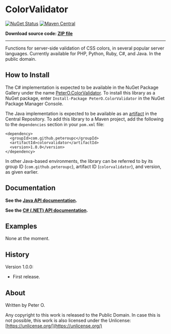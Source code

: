 ColorValidator
=======

[![NuGet Status](http://img.shields.io/nuget/v/PeterO.ColorValidator.svg?style=flat)](https://www.nuget.org/packages/PeterO.ColorValidator)
[![Maven Central](https://img.shields.io/maven-central/v/com.github.peteroupc/colorvalidator.svg?style=plastic)](https://search.maven.org/#search|ga|1|g%3A%22com.github.peteroupc%22%20AND%20a%3A%22colorvalidator%22)

**Download source code: [ZIP file](https://github.com/peteroupc/MailLib/archive/master.zip)**

----

Functions for server-side validation of CSS colors, in several popular server languages.
Currently available for PHP, Python, Ruby, C#, and Java.  In the public domain.

How to Install
---------
The C# implementation is expected to be available in the
NuGet Package Gallery under the name
[PeterO.ColorValidator](https://www.nuget.org/packages/PeterO.ColorValidator). To install
this library as a NuGet package, enter `Install-Package PeterO.ColorValidator` in the
NuGet Package Manager Console.

The Java implementation is expected to be available
as an [artifact](https://search.maven.org/#search|ga|1|g%3A%22com.github.peteroupc%22%20AND%20a%3A%22colorvalidator%22) in the Central Repository. To add this library to a Maven
project, add the following to the `dependencies` section in your `pom.xml` file:

    <dependency>
      <groupId>com.github.peteroupc</groupId>
      <artifactId>colorvalidator</artifactId>
      <version>1.0.0</version>
    </dependency>

In other Java-based environments, the library can be referred to by its
group ID (`com.github.peteroupc`), artifact ID (`colorvalidator`), and version, as given earlier.

Documentation
------------

**See the [Java API documentation](https://peteroupc.github.io/ColorValidator/api/).**

**See the [C# (.NET) API documentation](https://peteroupc.github.io/ColorValidator/docs/).**

Examples
-------------

None at the moment.

History
-----------

Version 1.0.0:

- First release.

About
-----------

Written by Peter O.

Any copyright to this work is released to the Public Domain.
In case this is not possible, this work is also
licensed under the Unlicense: [https://unlicense.org/](https://unlicense.org/)
